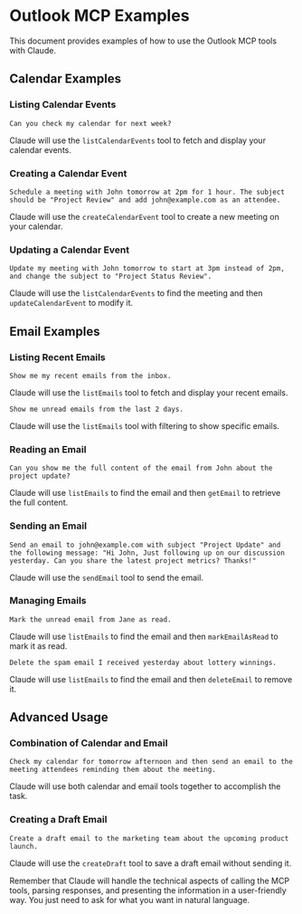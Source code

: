 # Outlook MCP Examples

This document provides examples of how to use the Outlook MCP tools with Claude.

## Calendar Examples

### Listing Calendar Events

```
Can you check my calendar for next week?
```

Claude will use the `listCalendarEvents` tool to fetch and display your calendar events.

### Creating a Calendar Event

```
Schedule a meeting with John tomorrow at 2pm for 1 hour. The subject should be "Project Review" and add john@example.com as an attendee.
```

Claude will use the `createCalendarEvent` tool to create a new meeting on your calendar.

### Updating a Calendar Event

```
Update my meeting with John tomorrow to start at 3pm instead of 2pm, and change the subject to "Project Status Review".
```

Claude will use the `listCalendarEvents` to find the meeting and then `updateCalendarEvent` to modify it.

## Email Examples

### Listing Recent Emails

```
Show me my recent emails from the inbox.
```

Claude will use the `listEmails` tool to fetch and display your recent emails.

```
Show me unread emails from the last 2 days.
```

Claude will use the `listEmails` tool with filtering to show specific emails.

### Reading an Email

```
Can you show me the full content of the email from John about the project update?
```

Claude will use `listEmails` to find the email and then `getEmail` to retrieve the full content.

### Sending an Email

```
Send an email to john@example.com with subject "Project Update" and the following message: "Hi John, Just following up on our discussion yesterday. Can you share the latest project metrics? Thanks!"
```

Claude will use the `sendEmail` tool to send the email.

### Managing Emails

```
Mark the unread email from Jane as read.
```

Claude will use `listEmails` to find the email and then `markEmailAsRead` to mark it as read.

```
Delete the spam email I received yesterday about lottery winnings.
```

Claude will use `listEmails` to find the email and then `deleteEmail` to remove it.

## Advanced Usage

### Combination of Calendar and Email

```
Check my calendar for tomorrow afternoon and then send an email to the meeting attendees reminding them about the meeting.
```

Claude will use both calendar and email tools together to accomplish the task.

### Creating a Draft Email

```
Create a draft email to the marketing team about the upcoming product launch.
```

Claude will use the `createDraft` tool to save a draft email without sending it.

Remember that Claude will handle the technical aspects of calling the MCP tools, parsing responses, and presenting the information in a user-friendly way. You just need to ask for what you want in natural language.